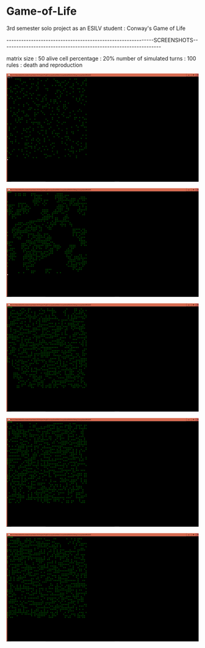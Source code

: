 # Game-of-Life

3rd semester solo project as an ESILV student : Conway's Game of Life

------------------------------------------------------------SCREENSHOTS-----------------------------------------------------------------

matrix size : 50 
alive cell percentage : 20%
number of simulated turns : 100
rules : death and reproduction






![alt text](https://github.com/Im2Slow/Game-of-Life/raw/master/pic1.png)







![alt text](https://raw.githubusercontent.com/Im2Slow/Game-of-Life/master/pic2.png)







![alt text](https://raw.githubusercontent.com/Im2Slow/Game-of-Life/master/pic3.png)







![alt text](https://raw.githubusercontent.com/Im2Slow/Game-of-Life/master/pic4.png)






![alt text](https://raw.githubusercontent.com/Im2Slow/Game-of-Life/master/pic5.png)
